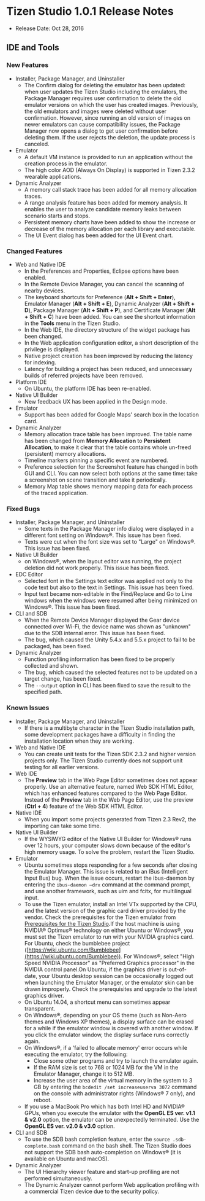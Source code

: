 # Tizen Studio 1.0.1 Release Notes

- Release Date: Oct 28, 2016

## IDE and Tools

### New Features

- Installer, Package Manager, and Uninstaller
  - The Confirm dialog for deleting the emulator has been updated: when user updates the Tizen Studio including the emulators, the Package Manager requires user confirmation to delete the old emulator versions on which the user has created images. Previously, the old emulators and images were deleted without user confirmation. However, since running an old version of images on newer emulators can cause compatibility issues, the Package Manager now opens a dialog to get user confirmation before deleting them. If the user rejects the deletion, the update process is canceled.
- Emulator
  - A default VM instance is provided to run an application without the creation process in the emulator.
  - The high color AOD (Always On Display) is supported in Tizen 2.3.2 wearable applications.
- Dynamic Analyzer
  - A memory call stack trace has been added for all memory allocation traces.
  - A range analysis feature has been added for memory analysis. It enables the user to analyze candidate memory leaks between scenario starts and stops.
  - Persistent memory charts have been added to show the increase or decrease of the memory allocation per each library and executable.
  - The UI Event dialog has been added for the UI Event chart.

### Changed Features

- Web and Native IDE
  - In the Preferences and Properties, Eclipse options have been enabled.
  - In the Remote Device Manager, you can cancel the scanning of nearby devices.
  - The keyboard shortcuts for Preference (**Alt + Shift + Enter**), Emulator Manager (**Alt + Shift + E**), Dynamic Analyzer (**Alt + Shift + D**), Package Manager (**Alt + Shift + P**), and Certificate Manager (**Alt + Shift + C**) have been added. You can see the shortcut information in the **Tools** menu in the Tizen Studio.
  - In the Web IDE, the directory structure of the widget package has been changed.
  - In the Web application configuration editor, a short description of the privilege is displayed.
  - Native project creation has been improved by reducing the latency for indexing.
  - Latency for building a project has been reduced, and unnecessary builds of referred projects have been removed.
- Platform IDE
  - On Ubuntu, the platform IDE has been re-enabled.
- Native UI Builder
  - New feedback UX has been applied in the Design mode.
- Emulator
  - Support has been added for Google Maps' search box in the location card.
- Dynamic Analyzer
  - Memory allocation trace table has been improved. The table name has been changed from **Memory Allocation** to **Persistent Allocation**, to make it clear that the table contains whole un-freed (persistent) memory allocations.
  - Timeline markers pinning a specific event are numbered.
  - Preference selection for the Screenshot feature has changed in both GUI and CLI. You can now select both options at the same time: take a screenshot on scene transition and take it periodically.
  - Memory Map table shows memory mapping data for each process of the traced application.

### Fixed Bugs

- Installer, Package Manager, and Uninstaller
  - Some texts in the Package Manager info dialog were displayed in a different font setting on Windows®. This issue has been fixed.
  - Texts were cut when the font size was set to "Large" on Windows®. This issue has been fixed.
- Native UI Builder
  - on Windows®, when the layout editor was running, the project deletion did not work properly. This issue has been fixed.
- EDC Editor
  - Selected font in the Settings text editor was applied not only to the code text but also to the text in Settings. This issue has been fixed.
  - Input text became non-editable in the Find/Replace and Go to Line windows when the windows were resumed after being minimized on Windows®. This issue has been fixed.
- CLI and SDB
  - When the Remote Device Manager displayed the Gear device connected over Wi-Fi, the device name was shown as "unknown" due to the SDB internal error. This issue has been fixed.
  - The bug, which caused the Unity 5.4.x and 5.5.x project to fail to be packaged, has been fixed.
- Dynamic Analyzer
  - Function profiling information has been fixed to be properly collected and shown.
  - The bug, which caused the selected features not to be updated on a target change, has been fixed.
  - The `--output` option in CLI has been fixed to save the result to the specified path.

### Known Issues

- Installer, Package Manager, and Uninstaller
  - If there is a multibyte character in the Tizen Studio installation path, some development packages have a difficulty in finding the installation location when they are working.
- Web and Native IDE
  - You can create unit tests for the Tizen SDK 2.3.2 and higher version projects only. The Tizen Studio currently does not support unit testing for all earlier versions.
- Web IDE
  - The **Preview** tab in the Web Page Editor sometimes does not appear properly. Use an alternative feature, named Web SDK HTML Editor, which has enhanced features compared to the Web Page Editor. Instead of the **Preview** tab in the Web Page Editor, use the preview (**Ctrl + 4**) feature of the Web SDK HTML Editor.
- Native IDE
  - When you import some projects generated from Tizen 2.3 Rev2, the importing can take some time.
- Native UI Builder
  - If the WYSIWYG editor of the Native UI Builder for Windows® runs over 12 hours, your computer slows down because of the editor's high memory usage. To solve the problem, restart the Tizen Studio.
- Emulator
  - Ubuntu sometimes stops responding for a few seconds after closing the Emulator Manager. This issue is related to an IBus (Intelligent Input Bus) bug. When the issue occurs, restart the ibus-daemon by entering the `ibus-daemon –drx` command at the command prompt, and use another framework, such as uim and fcitx, for multilingual input.
  - To use the Tizen emulator, install an Intel VTx supported by the CPU, and the latest version of the graphic card driver provided by the vendor. Check the prerequisites for the Tizen emulator from [Prerequisites for the Tizen Studio](https://developer.tizen.org/development/tizen-studio/download/installing-tizen-studio/prerequisites).If the host machine is using NVIDIA® Optimus® technology on either Ubuntu or Windows®, you must set the Tizen emulator to run with your NVIDIA graphics card. For Ubuntu, check the bumblebee project ([https://wiki.ubuntu.com/Bumblebee](https://wiki.ubuntu.com/Bumblebee)). For Windows®, select "High Speed NVIDIA Processor" as "Preferred Graphics processor" in the NVIDIA control panel.On Ubuntu, if the graphics driver is out-of-date, your Ubuntu desktop session can be occasionally logged out when launching the Emulator Manager, or the emulator skin can be drawn improperly. Check the prerequisites and upgrade to the latest graphics driver.
  - On Ubuntu 14.04, a shortcut menu can sometimes appear transparent.
  - On Windows®, depending on your OS theme (such as Non-Aero themes and Windows XP themes), a display surface can be erased for a while if the emulator window is covered with another window. If you click the emulator window, the display surface runs correctly again.
  - On Windows®, if a 'failed to allocate memory' error occurs while executing the emulator, try the following:
    - Close some other programs and try to launch the emulator again.
    - If the RAM size is set to 768 or 1024 MB for the VM in the Emulator Manager, change it to 512 MB.
    - Increase the user area of the virtual memory in the system to 3 GB by entering the `bcdedit /set increaseuserva 3072` command on the console with administrator rights (Windows® 7 only), and reboot.
  - If you use a MacBook Pro which has both Intel HD and NVIDIA® GPUs, when you execute the emulator with the **OpenGL ES ver. v1.1 & v2.0** option, the emulator can be unexpectedly terminated. Use the **OpenGL ES ver. v2.0 & v3.0** option.
- CLI and SDB
  - To use the SDB bash completion feature, enter the `source .sdb-complete.bash` command on the bash shell. The Tizen Studio does not support the SDB bash auto-completion on Windows® (it is available on Ubuntu and macOS).
- Dynamic Analyzer
  - The UI Hierarchy viewer feature and start-up profiling are not performed simultaneously.
  - The Dynamic Analyzer cannot perform Web application profiling with a commercial Tizen device due to the security policy.